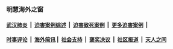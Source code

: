 
### 明慧海外之窗

####  [武汉肺炎](indexes/365.md?t=03090300) &nbsp;|&nbsp;  [迫害案例综述](indexes/328.md?t=03090300) &nbsp;|&nbsp; [迫害致死案例](indexes/277.md?t=03090300)  &nbsp;|&nbsp; [更多迫害案例](indexes/81.md?t=03090300)  &nbsp;|&nbsp; 
####  [时事评论](indexes/19.md?t=03090300) &nbsp;|&nbsp; [海外简讯](indexes/245.md?t=03090300)&nbsp;|&nbsp;  [社会支持](indexes/140.md?t=03090300) &nbsp;|&nbsp; [褒奖决议](indexes/282.md?t=03090300) &nbsp;|&nbsp; [社区报道](indexes/91.md?t=03090300)  &nbsp;|&nbsp; [天人之间](indexes/78.md?t=03090300) 

